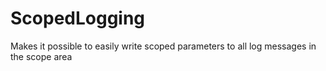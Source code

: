 # ScopedLogging
Makes it possible to easily write scoped parameters to all log messages in the scope area
